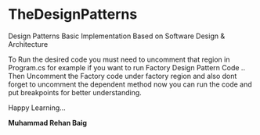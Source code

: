 # TheDesignPatterns

Design Patterns Basic Implementation Based on Software Design &amp; Architecture

To Run the desired code you must need to uncomment that region in Program.cs 
for example 
if you want to run Factory Design Pattern Code .. Then Uncomment the Factory code under factory region and also dont forget to uncomment the dependent method 
now you can run the code and put breakpoints for better understanding.

Happy Learning...

**Muhammad Rehan Baig**
